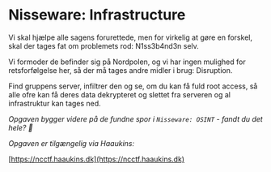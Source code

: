# Nisseware: Infrastructure

Vi skal hjælpe alle sagens forurettede, men for virkelig at gøre en forskel, skal der tages fat om problemets rod: N1ss3b4nd3n selv.

Vi formoder de befinder sig på Nordpolen, og vi har ingen mulighed for retsforfølgelse her, så der må tages andre midler i brug: Disruption.

Find gruppens server, infiltrer den og se, om du kan få fuld root access, så alle ofre kan få deres data dekrypteret og slettet fra serveren og al infrastruktur kan tages ned.

*Opgaven bygger videre på de fundne spor i `Nisseware: OSINT` - fandt du det hele? 👀*

*Opgaven er tilgængelig via Haaukins:*

[https://ncctf.haaukins.dk](https://ncctf.haaukins.dk)
